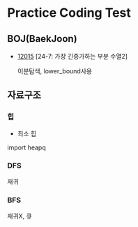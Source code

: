 # Practice Coding Test

## BOJ(BaekJoon)

* [12015](https://www.acmicpc.net/problem/12015) [24-7: 가장 긴증가하는 부분 수열2]

  이분탐색, lower_bound사용
## 자료구조

### 힙

* 최소 힙

import heapq

### DFS
재귀
### BFS
재귀X, 큐
